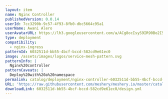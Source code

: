 ```yaml
---
layout: item
name: Nginx Controller
publishedVersion: 0.0.14
userId: 7cc3290b-9c57-4f93-8fb0-dbc5664c95a1
userName: Awani Alero
userAvatarURL: https://lh3.googleusercontent.com/a/ACg8ocIsyS9IR90Bo2I56iqRPlYulzglXOKhqczvYvf31sttxczvwuTX=s96-c
type: deployment
compatibility:
  - nginx-ingress
patternId: 6032511d-bb55-4bcf-bccd-582cd9e61ec0
image: /assets/images/logos/service-mesh-pattern.svg
patternInfo: |
  Nginx%20controller
patternCaveats: |
  Deploy%20with%20a%20namespace
permalink: catalog/deployment/nginx-controller-6032511d-bb55-4bcf-bccd-582cd9e61ec0.html
URL: 'https://raw.githubusercontent.com/meshery/meshery.io/master/catalog/6032511d-bb55-4bcf-bccd-582cd9e61ec0/0.0.14/design.yml'
downloadLink: 6032511d-bb55-4bcf-bccd-582cd9e61ec0/design.yml
---
```

